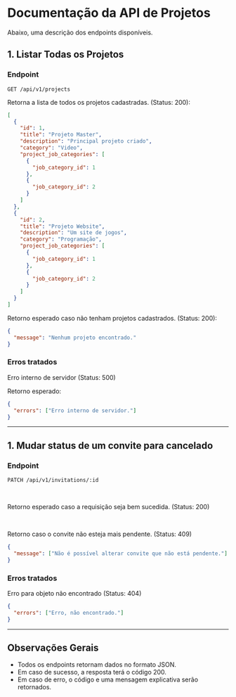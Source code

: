 # Documentação da API de Projetos

Abaixo, uma descrição dos endpoints disponíveis.

## 1. Listar Todas os Projetos

### Endpoint

```shell
GET /api/v1/projects
```

Retorna a lista de todos os projetos cadastradas. (Status: 200):

```json
[
  {
    "id": 1,
    "title": "Projeto Master",
    "description": "Principal projeto criado",
    "category": "Video",
    "project_job_categories": [
      {
        "job_category_id": 1
      },
      {
        "job_category_id": 2
      }
    ]
  },
  {
    "id": 2,
    "title": "Projeto Website",
    "description": "Um site de jogos",
    "category": "Programação",
    "project_job_categories": [
      {
        "job_category_id": 1
      },
      {
        "job_category_id": 2
      }
    ]
  }
]
```

Retorno esperado caso não tenham projetos cadastrados. (Status: 200):

```json
{
  "message": "Nenhum projeto encontrado."
}
```

### Erros tratados

Erro interno de servidor (Status: 500)

Retorno esperado:

```json
{ 
  "errors": ["Erro interno de servidor."]
}
```

---

## 1. Mudar status de um convite para cancelado

### Endpoint

```shell
PATCH /api/v1/invitations/:id
```
<br>

Retorno esperado caso a requisição seja bem sucedida. (Status: 200)

<br>

Retorno caso o convite não esteja mais pendente. (Status: 409)

```json
{ 
  "message": ["Não é possível alterar convite que não está pendente."]
}
```

  ### Erros tratados

Erro para objeto não encontrado (Status: 404)

```json
{ 
  "errors": ["Erro, não encontrado."]
}
```

---

## Observações Gerais
- Todos os endpoints retornam dados no formato JSON.
- Em caso de sucesso, a resposta terá o código 200. 
- Em caso de erro, o código e uma mensagem explicativa serão retornados.